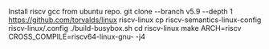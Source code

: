 Install riscv gcc from ubuntu repo.
git clone --branch v5.9 --depth 1 https://github.com/torvalds/linux riscv-linux
cp riscv-semantics-linux-config riscv-linux/.config
./build-busybox.sh
cd riscv-linux
make ARCH=riscv CROSS_COMPILE=riscv64-linux-gnu- -j4
